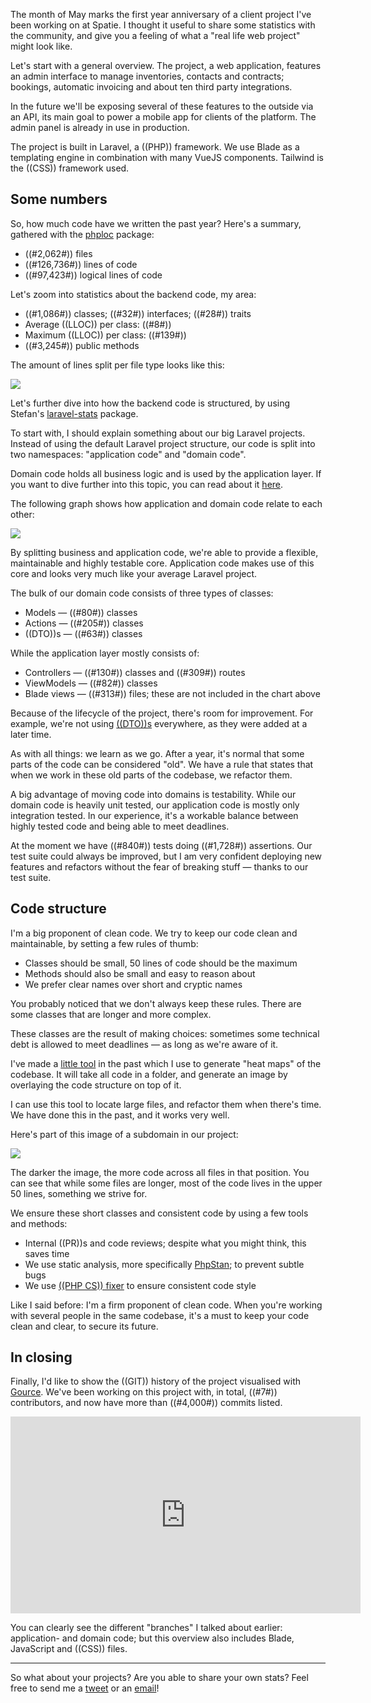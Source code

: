 The month of May marks the first year anniversary of a client project I've been working on at Spatie.
I thought it useful to share some statistics with the community,
and give you a feeling of what a "real life web project" might look like.

Let's start with a general overview.
The project, a web application, features an admin interface to manage inventories, contacts and contracts;
bookings, automatic invoicing and about ten third party integrations.

In the future we'll be exposing several of these features to the outside via an API,
its main goal to power a mobile app for clients of the platform.
The admin panel is already in use in production.

The project is built in Laravel, a ((PHP)) framework.
We use Blade as a templating engine in combination with many VueJS components.
Tailwind is the ((CSS)) framework used.

## Some numbers

So, how much code have we written the past year? Here's a summary, 
gathered with the [phploc](*https://github.com/sebastianbergmann/phploc) package:

- ((#2,062#)) files
- ((#126,736#)) lines of code
- ((#97,423#)) logical lines of code

Let's zoom into statistics about the backend code, my area:

- ((#1,086#)) classes; ((#32#)) interfaces; ((#28#)) traits
- Average ((LLOC)) per class: ((#8#))
- Maximum ((LLOC)) per class: ((#139#))
- ((#3,245#)) public methods

The amount of lines split per file type looks like this:

![](/resources/img/blog/project-stats/loc.png) 

Let's further dive into how the backend code is structured, 
by using Stefan's [laravel-stats](*https://github.com/stefanzweifel/laravel-stats) package.

To start with, I should explain something about our big Laravel projects. 
Instead of using the default Laravel project structure, our code is split into two namespaces: 
"application code" and "domain code". 

Domain code holds all business logic and is used by the application layer. 
If you want to dive further into this topic, you can read about it [here](/blog/organise-by-domain).

The following graph shows how application and domain code relate to each other:

![](/resources/img/blog/project-stats/domain-v-application.png)
 
By splitting business and application code, 
we're able to provide a flexible, maintainable and highly testable core.
Application code makes use of this core and looks very much like your average Laravel project. 
 
 The bulk of our domain code consists of three types of classes:
 
 - Models — ((#80#)) classes
 - Actions — ((#205#)) classes
 - ((DTO))s — ((#63#)) classes
 
 While the application layer mostly consists of:

- Controllers — ((#130#)) classes and ((#309#)) routes
- ViewModels — ((#82#)) classes
- Blade views — ((#313#)) files; these are not included in the chart above

Because of the lifecycle of the project, there's room for improvement. 
For example, we're not using [((DTO))s](*https://stitcher.io/blog/structuring-unstructured-data) everywhere, 
as they were added at a later time.

As with all things: we learn as we go. 
After a year, it's normal that some parts of the code can be considered "old".
We have a rule that states that when we work in these old parts of the codebase, we refactor them.

A big advantage of moving code into domains is testability. 
While our domain code is heavily unit tested, our application code is mostly only integration tested. 
In our experience, it's a workable balance between highly tested code and being able to meet deadlines. 

At the moment we have ((#840#)) tests doing ((#1,728#)) assertions. 
Our test suite could always be improved, 
but I am very confident deploying new features and refactors without the fear of breaking stuff — thanks to our test suite.

## Code structure

I'm a big proponent of clean code. 
We try to keep our code clean and maintainable, by setting a few rules of thumb:

- Classes should be small, 50 lines of code should be the maximum
- Methods should also be small and easy to reason about
- We prefer clear names over short and cryptic names

You probably noticed that we don't always keep these rules. 
There are some classes that are longer and more complex. 

These classes are the result of making choices: 
sometimes some technical debt is allowed to meet deadlines — as long as we're aware of it.

I've made a [little tool](*https://github.com/spatie/code-outliner) in the past which I use to generate "heat maps" of the codebase.
It will take all code in a folder, and generate an image by overlaying the code structure on top of it.

I can use this tool to locate large files, and refactor them when there's time. 
We have done this in the past, and it works very well.

Here's part of this image of a subdomain in our project:

![](/resources/img/blog/project-stats/outline.png) 

The darker the image, the more code across all files in that position.
You can see that while some files are longer, most of the code lives in the upper 50 lines, 
something we strive for.

We ensure these short classes and consistent code by using a few tools and methods:

- Internal ((PR))s and code reviews; despite what you might think, this saves time
- We use static analysis, more specifically [PhpStan](*https://github.com/phpstan/phpstan); 
to prevent subtle bugs 
- We use [((PHP CS)) fixer](*https://github.com/FriendsOfPHP/PHP-CS-Fixer) to ensure consistent code style

Like I said before: I'm a firm proponent of clean code. 
When you're working with several people in the same codebase, 
it's a must to keep your code clean and clear, to secure its future. 

## In closing

Finally, I'd like to show the ((GIT)) history of the project visualised with [Gource](*https://gource.io/).
We've been working on this project with, in total, ((#7#)) contributors, and now have more than ((#4,000#)) commits listed.

<p>
    <iframe width="560" height="315" src="https://www.youtube.com/embed/KkgAnOklQ7w" frameborder="0" allow="accelerometer; autoplay; encrypted-media; gyroscope; picture-in-picture" allowfullscreen></iframe>
</p>

You can clearly see the different "branches" I talked about earlier: application- and domain code; 
but this overview also includes Blade, JavaScript and ((CSS)) files.

---

So what about your projects? Are you able to share your own stats? 
Feel free to send me a [tweet](*https://twitter.com/brendt_gd) or an [email](mailto:brendt@stitcher.io)!
